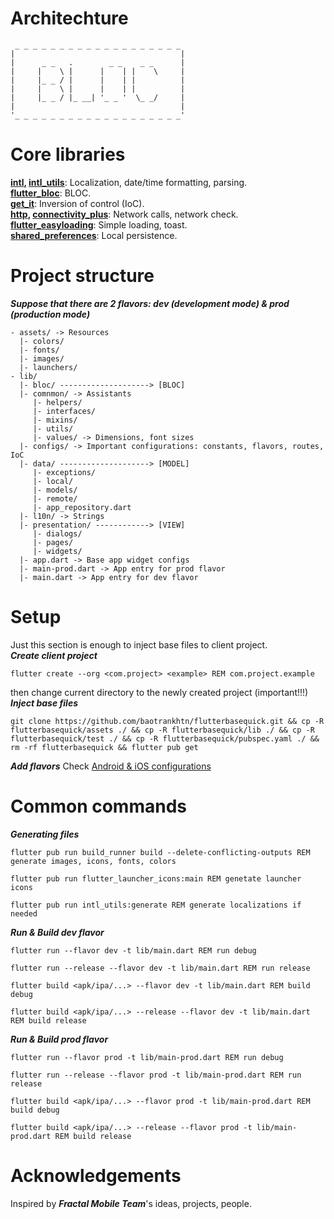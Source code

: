 
# Architechture
```
 _ _ _ _ _ _ _ _ _ _ _ _ _ _ _ _ _ _ _ 
|                                     |
|      _ _   .        _ _    _ _      |
|     |    \ |      |    | |    \     |
|     |_ _ / |      |    | |          |
|     |    \ |      |    | |          |
|     |_ _ / |_ __| '_ _ '  \_ _/     |
|                                     |
'_ _ _ _ _ _ _ _ _ _ _ _ _ _ _ _ _ _ _'

```

# Core libraries

**[intl](https://pub.dev/packages/intl), [intl_utils](https://pub.dev/packages/intl_utils)**: Localization, date/time formatting, parsing.  
**[flutter_bloc](https://pub.dev/packages/flutter_bloc)**: BLOC.  
**[get_it](https://pub.dev/packages/get_it)**: Inversion of control (IoC).  
**[http](https://pub.dev/packages/http), [connectivity_plus](https://pub.dev/packages/connectivity_plus)**: Network calls, network check.  
**[flutter_easyloading](https://pub.dev/packages/flutter_easyloading)**: Simple loading, toast.  
**[shared_preferences](https://pub.dev/packages/shared_preferences)**: Local persistence.  

# Project structure
***Suppose that there are 2 flavors: dev (development mode) & prod (production mode)***       

```
- assets/ -> Resources 
  |- colors/
  |- fonts/
  |- images/
  |- launchers/
- lib/
  |- bloc/ --------------------> [BLOC]
  |- comnmon/ -> Assistants
     |- helpers/
     |- interfaces/
     |- mixins/
     |- utils/
     |- values/ -> Dimensions, font sizes
  |- configs/ -> Important configurations: constants, flavors, routes, IoC
  |- data/ --------------------> [MODEL]
     |- exceptions/
     |- local/
     |- models/
     |- remote/
     |- app_repository.dart
  |- l10n/ -> Strings
  |- presentation/ ------------> [VIEW]
     |- dialogs/
     |- pages/
     |- widgets/
  |- app.dart -> Base app widget configs
  |- main-prod.dart -> App entry for prod flavor
  |- main.dart -> App entry for dev flavor
```

# Setup
Just this section is enough to inject base files to client project.  
***Create client project***
```
flutter create --org <com.project> <example> REM com.project.example
```
then change current directory to the newly created project (important!!!)   
***Inject base files***
```
git clone https://github.com/baotrankhtn/flutterbasequick.git && cp -R flutterbasequick/assets ./ && cp -R flutterbasequick/lib ./ && cp -R flutterbasequick/test ./ && cp -R flutterbasequick/pubspec.yaml ./ && rm -rf flutterbasequick && flutter pub get
```
***Add flavors***
Check [Android & iOS configurations](https://medium.com/@animeshjain/build-flavors-in-flutter-android-and-ios-with-different-firebase-projects-per-flavor-27c5c5dac10b)

# Common commands
***Generating files***
```  
flutter pub run build_runner build --delete-conflicting-outputs REM generate images, icons, fonts, colors
```  

```  
flutter pub run flutter_launcher_icons:main REM genetate launcher icons
```  

```  
flutter pub run intl_utils:generate REM generate localizations if needed
```  

***Run & Build dev flavor***
```
flutter run --flavor dev -t lib/main.dart REM run debug
```
```
flutter run --release --flavor dev -t lib/main.dart REM run release
```
```
flutter build <apk/ipa/...> --flavor dev -t lib/main.dart REM build debug
```
```
flutter build <apk/ipa/...> --release --flavor dev -t lib/main.dart REM build release
```
***Run & Build prod flavor***
```
flutter run --flavor prod -t lib/main-prod.dart REM run debug
```
```
flutter run --release --flavor prod -t lib/main-prod.dart REM run release
```
```
flutter build <apk/ipa/...> --flavor prod -t lib/main-prod.dart REM build debug
```
```
flutter build <apk/ipa/...> --release --flavor prod -t lib/main-prod.dart REM build release
```

# Acknowledgements
Inspired by ***Fractal Mobile Team***'s ideas, projects, people.  
